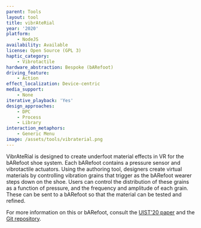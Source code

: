 ```yaml
---
parent: Tools
layout: tool
title: vibrAteRial
year: '2020'
platform:
    - NodeJS
availability: Available
license: Open Source (GPL 3)
haptic_category:
    - Vibrotactile
hardware_abstraction: Bespoke (bARefoot)
driving_feature:
    - Action
effect_localization: Device-centric
media_support:
    - None
iterative_playback: 'Yes'
design_approaches:
    - DPC
    - Process
    - Library
interaction_metaphors:
    - Generic Menu
image: /assets/tools/vibraterial.png
---
```

VibrAteRial is designed to create underfoot material effects in VR for the bARefoot shoe system.
Each bARefoot contains a pressure sensor and vibrotactile actuators.
Using the authoring tool, designers create virtual materials by controlling vibration grains that trigger as the bARefoot wearer steps down on the shoe.
Users can control the distribution of these grains as a function of pressure, and the frequency and amplitude of each grain.
These can be sent to a bARefoot so that the material can be tested and refined.

For more information on this or bARefoot, consult the [UIST'20 paper](https://doi.org/10.1145/3379337.3415828)
and the [Git repository](https://gitlab.cs.uni-saarland.de/fruchard/hapticexperiencegenerator).
